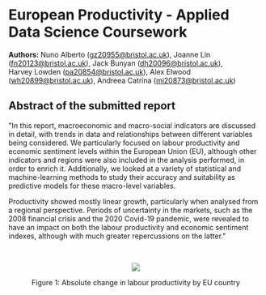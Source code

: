 # European Productivity - Applied Data Science Coursework

**Authors:** Nuno Alberto (gz20955@bristol.ac.uk), Joanne Lin (fn20123@bristol.ac.uk), Jack Bunyan (dh20096@bristol.ac.uk),<br />Harvey Lowden (pa20854@bristol.ac.uk), Alex Elwood (wh20899@bristol.ac.uk), Andreea Catrina (mj20873@bristol.ac.uk)

## Abstract of the submitted report

"In this report, macroeconomic and macro-social indicators are discussed in detail, with trends in data and relationships between different variables being considered. We particularly focused on labour productivity and economic sentiment levels within the European Union (EU), although other indicators and regions were also included in the analysis performed, in order to enrich it. Additionally, we looked at a variety of statistical and machine-learning methods to study their accuracy and suitability as predictive models for these macro-level variables.

Productivity showed mostly linear growth, particularly when analysed from a regional perspective. Periods of uncertainty in the markets, such as the 2008 financial crisis and the 2020 Covid-19 pandemic, were revealed to have an impact on both the labour productivity and economic sentiment indexes, although with much greater repercussions on the latter."

<br />

<p align="center">
  <img src="https://user-images.githubusercontent.com/78552193/236097552-264a8134-943a-4a05-8b26-d621636b8234.jpeg" />
</p>
<p align="center">Figure 1: Absolute change in labour productivity by EU country<p align="center">
